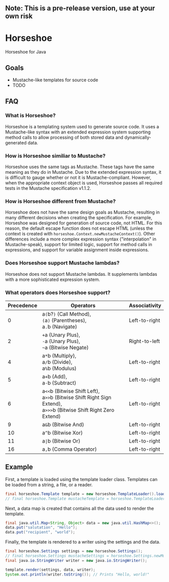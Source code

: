 ## Note: This is a pre-release version, use at your own risk

# Horseshoe
Horseshoe for Java

## Goals
* Mustache-like templates for source code
* TODO

## FAQ
### What is Horseshoe?
Horseshoe is a templating system used to generate source code. It uses a Mustache-like syntax with an extended expression system supporting method calls to allow processing of both stored data and dynamically-generated data.

### How is Horseshoe similiar to Mustache?
Horseshoe uses the same tags as Mustache. These tags have the same meaning as they do in Mustache. Due to the extended expression syntax, it is difficult to gauge whether or not it is Mustache-compliant. However, when the appropriate context object is used, Horseshoe passes all required tests in the Mustache specification v1.1.2.

### How is Horseshoe different from Mustache?
Horseshoe does not have the same design goals as Mustache, resulting in many different decisions when creating the specification. For example, Horseshoe was designed for generation of source code, not HTML. For this reason, the default escape function does not escape HTML (unless the context is created with `horseshoe.Context.newMustacheContext()`). Other differences include a more complex expression syntax ("interpolation" in Mustache-speak), support for limited logic, support for method calls in expressions, and support for variable assignment inside expressions.

### Does Horseshoe support Mustache lambdas?
Horseshoe does not support Mustache lambdas. It supplements lambdas with a more sophisticated expression system.

### What operators does Horseshoe support?
Precedence | Operators | Associativity
---------- | --------- | -------------
0 | a<code>(</code>b?<code>)</code> (Call Method), <br><code>(</code>a<code>)</code> (Parentheses), <br>a<code>.</code>b (Navigate) | Left-to-right
2 | <code>+</code>a (Unary Plus), <br><code>-</code>a (Unary Plus), <br><code>~</code>a (Bitwise Negate) | Right-to-left
4 | a<code>*</code>b (Multiply), <br>a<code>/</code>b (Divide), <br>a<code>%</code>b (Modulus) | Left-to-right
5 | a<code>+</code>b (Add), <br>a<code>-</code>b (Subtract) | Left-to-right
6 | a<code><<</code>b (Bitwise Shift Left), <br>a<code>>></code>b (Bitwise Shift Right Sign Extend), <br>a<code>>>></code>b (Bitwise Shift Right Zero Extend) | Left-to-right
9 | a<code>&</code>b (Bitwise And) | Left-to-right
10 | a<code>^</code>b (Bitwise Xor) | Left-to-right
11 | a<code>&#124;</code>b (Bitwise Or) | Left-to-right
16 | a<code>,</code>b (Comma Operator) | Left-to-right

## Example
First, a template is loaded using the template loader class. Templates can be loaded from a string, a file, or a reader.
```java
final horseshoe.Template template = new horseshoe.TemplateLoader().load("Hello World", "{{{salutation}}}, {{ recipient }}!");
// final horseshoe.Template mustacheTemplate = horseshoe.TemplateLoader.newMustacheLoader().load("Hello World", "{{{salutation}}}, {{ recipient }}!");
```

Next, a data map is created that contains all the data used to render the template.
```java
final java.util.Map<String, Object> data = new java.util.HashMap<>();
data.put("salutation", "Hello");
data.put("recipient", "world");
```

Finally, the template is rendered to a writer using the settings and the data.
```java
final horseshoe.Settings settings = new horseshoe.Settings();
// final horseshoe.Settings mustacheSettings = horseshoe.Settings.newMustacheSettings();
final java.io.StringWriter writer = new java.io.StringWriter();

template.render(settings, data, writer);
System.out.println(writer.toString()); // Prints "Hello, world!"
```

